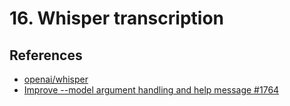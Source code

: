# 16. Whisper transcription

## References

- [openai/whisper](https://github.com/openai/whisper)
- [Improve --model argument handling and help message #1764](https://github.com/openai/whisper/pull/1764)
